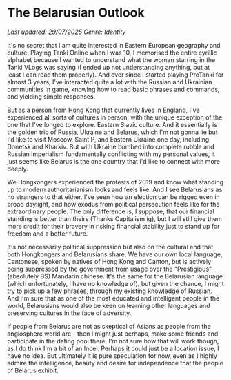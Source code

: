 # The Belarusian Outlook
*Last updated: 29/07/2025*
*Genre: Identity*

It's no secret that I am quite interested in Eastern European geography and culture.
Playing Tanki Online when I was 10, I memorised the entire cyrillic alphabet because I wanted to understand what the woman 
starring in the Tanki VLogs was saying (I ended up not understanding anything, but at least I can read them properly).
And ever since I started playing ProTanki for almost 3 years, I've interacted quite a lot with the Russian and
Ukrainian communities in game, knowing how to read basic phrases and commands, and yielding simple responses.

But as a person from Hong Kong that currently lives in England, I've experienced all sorts of cultures in person,
with the unique exception of the one that I've longed to explore. Eastern Slavic culture.
And it essentially is the golden trio of Russia, Ukraine and Belarus, which I'm not gonna lie but I'd like to visit Moscow,
Saint P, and Eastern Ukraine one day, including Donetsk and Kharkiv.
But with Ukraine bombed into complete rubble and Russian imperialism fundamentally conflicting with my personal values,
it just seems like Belarus is the one country that I'd like to connect with more deeply.

We Hongkongers experienced the protests of 2019 and know what standing up to modern authoritarianism looks and feels like.
And I see Belarusians as no strangers to that either. I've seen how an election can be rigged even in broad daylight,
and how exodus from political persecution feels like for the extraordinary people. The only difference is, I suppose,
that our financial standing is better than theirs (Thanks Capitalism ig), but I will still give them more credit for
their bravery in risking financial stability just to stand up for freedom and a better future.

It's not necessarily political suppression but also on the cultural end that both Hongkongers and Belarusians share.
We have our own local language, Cantonese, spoken by natives of Hong Kong and Canton,
but is actively being suppressed by the government from usage over the "Prestigious" (absolutely BS) Mandarin chinese.
It's the same for the Belarusian language (which unfortunately, I have no knowledge of), but given the chance,
I might try to pick up a few phrases, through my existing knowledge of Russian.
And I'm sure that as one of the most educated and intelligent people in the world,
Belarusians would also be keen on learning other languages and preserving cultures in the face of adversity.

If people from Belarus are not as skeptical of Asians as people from the anglosphere world are - then I might just perhaps,
make some friends and participate in the dating pool there. I'm not sure how that will work though, as I do think I'm a bit of
an Incel. Perhaps it could just be a location issue, I have no idea. But ultimately it is pure speculation for now,
even as I highly admire the intelligence, beauty and desire for independence that the people of Belarus exhibit.